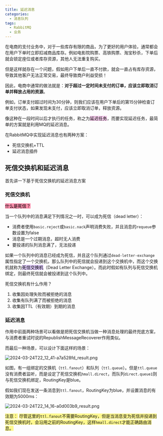 ```yaml
---
title: 延迟消息
categories:
  - 消息队列
tags:
  - RabbitMQ
  - 业务
---
```

在电商的支付业务中，对于一些库存有限的商品，为了更好的用户体验，通常都会在用户下单时立即扣减商品库存。例如电影院购票、高铁购票、淘宝秒杀，下单后就会锁定座位或者库存资源，其他人无法重复购买。

但是这样就存在一个问题，假如用户下单后一直不付款，就会一直占有库存资源，导致其他客户无法正常交易，最终导致商户利益受损！

因此，电商中通常的做法就是：**对于超过一定时间未支付的订单，应该立即取消订单并释放占用的资源**。

例如，订单支付超过时间为30分钟，则我们应该在用户下单后的第15分钟检查订单支付状态，如果发现未支付，应该立即取消订单，释放资源。

像这种在一段时间以后才执行的任务，称之为<mark style="background: #FFB8EBA6;">延迟任务</mark>，而要实现延迟任务，最简单的方案就是利用MQ的延迟消息。

在RabbitMQ中实现延迟消息也有两种方案：
- 死信交换机+TTL
- 延迟消息插件

## 死信交换机和延迟消息

首先讲一下基于死信交换机的延迟消息方案

### 死信交换机

<mark style="background: #FF5582A6;">什么是死信？</mark>

当一个队列中的消息满足下列情况之一时，可以成为死信（dead letter）：
- 消费者使用`basic.reject`或`basic.nack`声明消费失败，并且消息的`requeue`参数设置为false
- 消息是一个过期消息，超时无人消费
- 要投递的队列消息满了，无法投递

如果一个队列中的消息已经成为死信，并且这个队列通过`dead-letter-exchange`属性指定了一个交换机，那么队列中的死信就会投递到这个交换机中，而这个交换机就称为<mark style="background: #D2B3FFA6;">死信交换机</mark>（Dead Letter Exchange）。而此时假如有队列与死信交换机绑定，则最终死信就会被投递到这个队列中。

死信交换机有什么作用？

1. 收集因处理失败而被拒绝的消息
2. 收集有队列满了而被拒绝的消息
3. 收集因TTL（有效期）到期的消息

### 延迟消息

作用中前面两种场景可以看做是把死信交换机当做一种消息处理的最终兜底方案，与消费者重试时说的RepublishMessageRecoverer作用类似。

而最后一种场景，可以设计下面这样的场景：

![2024-03-24T22_12_41-a7a528fd_result.png](http://minio.api.crjblog.top/image-host/img/2024/03/24/2024-03-24T22:26:59-f38d35ec.png)


如图，有一组绑定的交换机（`ttl.fanout`）和队列（`ttl.queue`）。但是`ttl.queue`没有消费者监听，而是设定了死信交换机`hmall.direct`，而队列`direct.queue1`则与死信交换机绑定，RoutingKey是blue。

假如我们现在发送一条消息到`ttl.fanout`，RoutingKey为blue，并设置消息的有效期为5000ms：

![2024-03-24T22_14_16-a0d003b9_result.png](http://minio.api.crjblog.top/image-host/img/2024/03/24/2024-03-24T22:29:10-ceeb9abe.png)

<span style="background:#fff88f">注意：</span>
<span style="background:#fff88f">尽管这里的`ttl.fanout`不需要RoutingKey，但是当消息变为死信并投递到死信交换机时，会沿用之前的RoutingKey，这样`hmall.direct`才能正确路由消息。</span>

